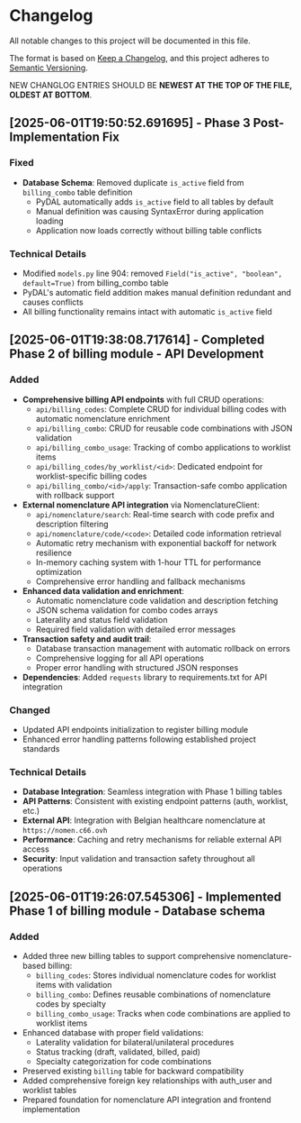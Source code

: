# Changelog

All notable changes to this project will be documented in this file.

The format is based on [Keep a Changelog](https://keepachangelog.com/en/1.0.0/),
and this project adheres to [Semantic Versioning](https://semver.org/spec/v2.0.0.html).

NEW CHANGLOG ENTRIES SHOULD BE **NEWEST AT THE TOP OF THE FILE, OLDEST  AT BOTTOM**.

## [2025-06-01T19:50:52.691695] - Phase 3 Post-Implementation Fix

### Fixed
- **Database Schema**: Removed duplicate `is_active` field from `billing_combo` table definition
  - PyDAL automatically adds `is_active` field to all tables by default
  - Manual definition was causing SyntaxError during application loading
  - Application now loads correctly without billing table conflicts

### Technical Details
- Modified `models.py` line 904: removed `Field("is_active", "boolean", default=True)` from billing_combo table
- PyDAL's automatic field addition makes manual definition redundant and causes conflicts
- All billing functionality remains intact with automatic `is_active` field

## [2025-06-01T19:38:08.717614] - Completed Phase 2 of billing module - API Development

### Added

- **Comprehensive billing API endpoints** with full CRUD operations:
  - `api/billing_codes`: Complete CRUD for individual billing codes with automatic nomenclature enrichment
  - `api/billing_combo`: CRUD for reusable code combinations with JSON validation
  - `api/billing_combo_usage`: Tracking of combo applications to worklist items
  - `api/billing_codes/by_worklist/<id>`: Dedicated endpoint for worklist-specific billing codes
  - `api/billing_combo/<id>/apply`: Transaction-safe combo application with rollback support
- **External nomenclature API integration** via NomenclatureClient:
  - `api/nomenclature/search`: Real-time search with code prefix and description filtering
  - `api/nomenclature/code/<code>`: Detailed code information retrieval
  - Automatic retry mechanism with exponential backoff for network resilience
  - In-memory caching system with 1-hour TTL for performance optimization
  - Comprehensive error handling and fallback mechanisms
- **Enhanced data validation and enrichment**:
  - Automatic nomenclature code validation and description fetching
  - JSON schema validation for combo codes arrays
  - Laterality and status field validation
  - Required field validation with detailed error messages
- **Transaction safety and audit trail**:
  - Database transaction management with automatic rollback on errors
  - Comprehensive logging for all API operations
  - Proper error handling with structured JSON responses
- **Dependencies**: Added `requests` library to requirements.txt for API integration

### Changed

- Updated API endpoints initialization to register billing module
- Enhanced error handling patterns following established project standards

### Technical Details

- **Database Integration**: Seamless integration with Phase 1 billing tables
- **API Patterns**: Consistent with existing endpoint patterns (auth, worklist, etc.)
- **External API**: Integration with Belgian healthcare nomenclature at `https://nomen.c66.ovh`
- **Performance**: Caching and retry mechanisms for reliable external API access
- **Security**: Input validation and transaction safety throughout all operations

## [2025-06-01T19:26:07.545306] - Implemented Phase 1 of billing module - Database schema

### Added

- Added three new billing tables to support comprehensive nomenclature-based billing:
  - `billing_codes`: Stores individual nomenclature codes for worklist items with validation
  - `billing_combo`: Defines reusable combinations of nomenclature codes by specialty
  - `billing_combo_usage`: Tracks when code combinations are applied to worklist items
- Enhanced database with proper field validations:
  - Laterality validation for bilateral/unilateral procedures
  - Status tracking (draft, validated, billed, paid)
  - Specialty categorization for code combinations
- Preserved existing `billing` table for backward compatibility
- Added comprehensive foreign key relationships with auth_user and worklist tables
- Prepared foundation for nomenclature API integration and frontend implementation

